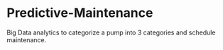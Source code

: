 # Predictive-Maintenance
Big Data analytics to categorize a pump into 3 categories and schedule maintenance.
